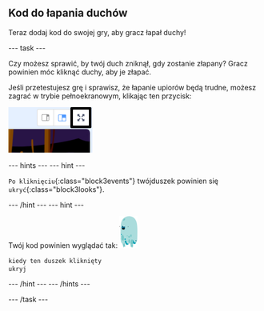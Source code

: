 ## Kod do łapania duchów

Teraz dodaj kod do swojej gry, aby gracz łapał duchy!

--- task ---

Czy możesz sprawić, by twój duch zniknął, gdy zostanie złapany? Gracz powinien móc kliknąć duchy, aby je złapać.

Jeśli przetestujesz grę i sprawisz, że łapanie upiorów będą trudne, możesz zagrać w trybie pełnoekranowym, klikając ten przycisk:

![zrzut ekranu](images/ghost-fullscreen-annotated.png)

--- hints ---
 --- hint ---

`Po kliknięciu`{:class="block3events"} twójduszek powinien się `ukryć`{:class="block3looks"}.

--- /hint --- --- hint ---

Twój kod powinien wyglądać tak: ![duszek ducha](images/ghost-sprite.png)

```blocks3
kiedy ten duszek kliknięty
ukryj
```

--- /hint --- --- /hints ---

--- /task ---